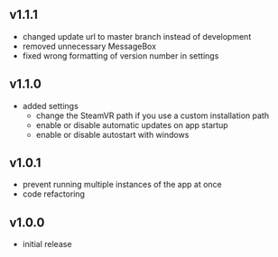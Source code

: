 ## v1.1.1
- changed update url to master branch instead of development
- removed unnecessary MessageBox
- fixed wrong formatting of version number in settings

## v1.1.0
- added settings
	- change the SteamVR path if you use a custom installation path
	- enable or disable automatic updates on app startup
	- enable or disable autostart with windows 


## v1.0.1
- prevent running multiple instances of the app at once
- code refactoring


## v1.0.0
- initial release
